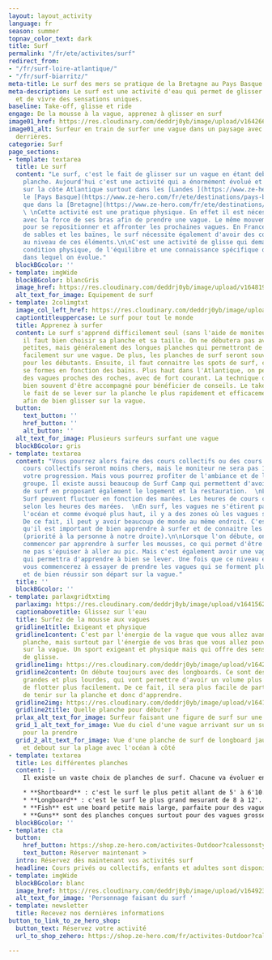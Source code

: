```yaml
---
layout: layout_activity
language: fr
season: summer
topnav_color_text: dark
title: Surf
permalink: "/fr/ete/activites/surf"
redirect_from:
- "/fr/surf-loire-atlantique/"
- "/fr/surf-biarritz/"
meta-title: Le surf des mers se pratique de la Bretagne au Pays Basque
meta-description: Le surf est une activité d'eau qui permet de glisser sur les vagues
  et de vivre des sensations uniques.
baseline: Take-off, glisse et ride
engage: De la mousse à la vague, apprenez à glisser en surf
image01_href: https://res.cloudinary.com/deddrj0yb/image/upload/v1642661307/website/summer/joseph-greve-TII6axq3eo4-unsplash_ulp3bo.jpg
image01_alt: Surfeur en train de surfer une vague dans un paysage avec des collines
  derrières.
categorie: Surf
page_sections:
- template: textarea
  title: Le surf
  content: "Le surf, c'est le fait de glisser sur un vague en étant debout sur une
    planche. Aujourd'hui c'est une activité qui a énormément évolué et est très rependue
    sur la côte Atlantique surtout dans les [Landes ](https://www.ze-hero.com/fr/ete/destinations/les-landes)et
    le [Pays Basque](https://www.ze-hero.com/fr/ete/destinations/pays-basque) ainsi
    que dans la [Bretagne](https://www.ze-hero.com/fr/ete/destinations/loire-atlantique).
    \ \nCette activité est une pratique physique. En effet il est nécessaire de \"ramer\"
    avec la force de ses bras afin de prendre une vague. Le même mouvement est requis
    pour se repositionner et affronter les prochaines vagues. En France avec les bancs
    de sables et les baïnes, le surf nécessite également d'avoir des connaissances
    au niveau de ces éléments.\n\nC'est une activité de glisse qui demande une bonne
    condition physique, de l'équilibre et une connaissance spécifique de l'environnement
    dans lequel on évolue."
  blockBGcolor: ''
- template: imgWide
  blockBGcolor: blancGris
  image_href: https://res.cloudinary.com/deddrj0yb/image/upload/v1648195891/website/assets/Recadr%C3%A9es/surf.png
  alt_text_for_image: Equipement de surf
- template: 2colimgtxt
  image_col_left_href: https://res.cloudinary.com/deddrj0yb/image/upload/v1642605798/website/summer/victoria-palacios-scIXeTCipZA-unsplash_dhmqlq.jpg
  captiontitleuppercase: Le surf pour tout le monde
  title: Apprenez à surfer
  content: Le surf s'apprend difficilement seul (sans l'aide de moniteur). Tout d'abord
    il faut bien choisir sa planche et sa taille. On ne débutera pas avec des planches
    petites, mais généralement des longues planches qui permettront de partir plus
    facilement sur une vague. De plus, les planches de surf seront souvent en mousse
    pour les débutants. Ensuite, il faut connaitre les spots de surf, car les vagues
    se formes en fonction des baïns. Plus haut dans l'Atlantique, on peut retrouver
    des vagues proches des roches, avec de fort courant. La technique de surf demande
    bien souvent d'être accompagné pour bénéficier de conseils. Le take-off c'est
    le fait de se lever sur la planche le plus rapidement et efficacement possible
    afin de bien glisser sur la vague.
  button:
    text_button: ''
    href_button: ''
    alt_button: ''
  alt_text_for_image: Plusieurs surfeurs surfant une vague
  blockBGcolor: gris
- template: textarea
  content: "Vous pourrez alors faire des cours collectifs ou des cours privés. Les
    cours collectifs seront moins chers, mais le moniteur ne sera pas 100% dédié à
    votre progression. Mais vous pourrez profiter de l'ambiance et de l'émulsion du
    groupe. Il existe aussi beaucoup de Surf Camp qui permettent d'avoir des cours
    de surf en proposant également le logement et la restauration.  \nLes cours de
    Surf peuvent fluctuer en fonction des marées. Les heures de cours changeront alors
    selon les heures des marées.  \nEn surf, les vagues ne s'étirent pas sur tout
    l'océan et comme évoqué plus haut, il y a des zones où les vagues se forment.
    De ce fait, il peut y avoir beaucoup de monde au même endroit. C'est pour cela
    qu'il est important de bien apprendre à surfer et de connaitre les règles du surf
    (priorité à la personne à notre droite).\n\nLorsque l'on débute, on va d'abord
    commencer par apprendre à surfer les mousses, ce qui permet d'être au bord, de
    ne pas s'épuiser à aller au pic. Mais c'est également avoir une vague de mousse
    qui permettra d'apprendre à bien se lever. Une fois que ce niveau est acquis,
    vous commencerez à essayer de prendre les vagues qui se forment plus au large
    et de bien réussir son départ sur la vague."
  title: ''
  blockBGcolor: ''
- template: parlaxgridtxtimg
  parlaximg: https://res.cloudinary.com/deddrj0yb/image/upload/v1641562732/website/summer/cedric-frixon-G9Rfc1qccH4-unsplash_gr8ksg.jpg
  captionabovetitle: Glissez sur l'eau
  title: Surfez de la mousse aux vagues
  gridline1title: Exigeant et physique
  gridline1content: C'est par l'énergie de la vague que vous allez avancer sur votre
    planche, mais surtout par l'énergie de vos bras que vous allez pouvoir partir
    sur la vague. Un sport exigeant et physique mais qui offre des sensations incroyables
    de glisse.
  gridline1img: https://res.cloudinary.com/deddrj0yb/image/upload/v1642661311/website/summer/carles-rabada-TbJg-UB7mGs-unsplash_1_nz9e4g.jpg
  gridline2content: On débute toujours avec des longboards. Ce sont des planches plus
    grandes et plus lourdes, qui vont permettre d'avoir un volume plus important et
    de flotter plus facilement. De ce fait, il sera plus facile de partir sur la vague,
    de tenir sur la planche et donc d'apprendre.
  gridline2img: https://res.cloudinary.com/deddrj0yb/image/upload/v1641562732/website/summer/dendy-darma-satyazi-XFMjz4X3hGs-unsplash_j0t4sg.jpg
  gridline2title: Quelle planche pour débuter ?
  prlax_alt_text_for_image: Surfeur faisant une figure de surf sur une vague
  grid_1_alt_text_for_image: Vue du ciel d'une vague arrivant sur un surfeur qui rame
    pour la prendre
  grid_2_alt_text_for_image: Vue d'une planche de surf de longboard jaune posée droite
    et debout sur la plage avec l'océan à côté
- template: textarea
  title: Les différentes planches
  content: |-
    Il existe un vaste choix de planches de surf. Chacune va évoluer en fonction de sa taille et de son shape. En surf les tailles sont définies en pieds. Pour information : un pied = 0,33cm. Vous allez retrouver ces différents planches :

    * **Shortboard** : c'est le surf le plus petit allant de 5' à 6'10. C'est une planche pour les personnes confirmées à expertes. Elle est parfaite pour un surf agressif, technique et très maniable.
    * **Longboard** : c'est le surf le plus grand mesurant de 8 à 12'. Il permet de se déplacer sur la planche et d'avoir un surf plus doux
    * **Fish** est une board petite mais large, parfaite pour des vagues pas très grandes mais pour réaliser un panel de figures.
    * **Guns** sont des planches conçues surtout pour des vagues grosses et grandes. Elles sont donc dédiées aux surfeurs expérimentés.
  blockBGcolor: ''
- template: cta
  button:
    href_button: https://shop.ze-hero.com/activites-Outdoor?calessonstype=all&catypegenderlistsummer=all&calessonsactivitytype=Surf&start-date=
    text_button: Réserver maintenant >
  intro: Réservez dès maintenant vos activités surf
  headline: Cours privés ou collectifs, enfants et adultes sont disponibles
- template: imgWide
  blockBGcolor: blanc
  image_href: https://res.cloudinary.com/deddrj0yb/image/upload/v1649238781/website/assets/Personnages%20poses/Poses%20format%20large/Surf.png
  alt_text_for_image: 'Personnage faisant du surf '
- template: newsletter
  title: Recevez nos dernières informations
button_to_link_to_ze_hero_shop:
  button_text: Réservez votre activité
  url_to_shop_zehero: https://shop.ze-hero.com/fr/activites-Outdoor?calessonstype=all&catypegenderlistsummer=all&calessonsactivitytype=Surf&start-date=

---
```

